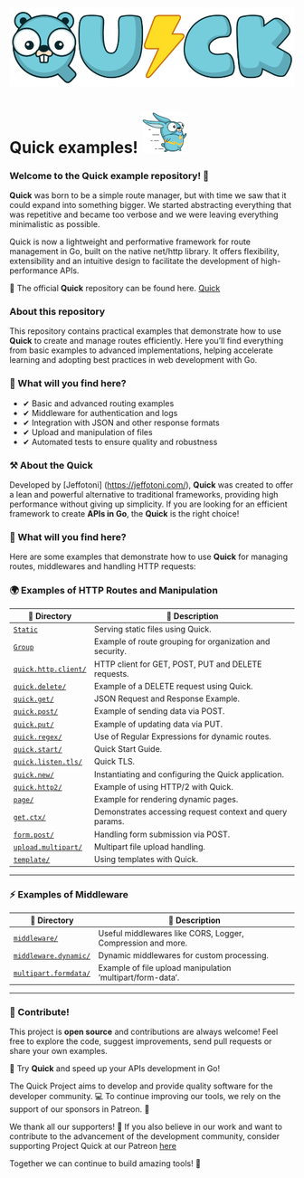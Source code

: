 # ![Logo do Quick](/quick_logo.png)

# Quick examples! ![Quick Logo](./quick.png)
  
### Welcome to the Quick example repository! 🚀

 **Quick** was born to be a simple route manager, but with time we saw that it could expand into something bigger.
We started abstracting everything that was repetitive and became too verbose and we were leaving everything minimalistic as possible.

Quick is now a lightweight and performative framework for route management in Go, built on the native net/http library. It offers flexibility, extensibility and an intuitive design to facilitate the development of high-performance APIs.

📌 The official **Quick** repository can be found here. [Quick](https://github.com/jeffotoni/quick)

### About this repository

This repository contains practical examples that demonstrate how to use **Quick** to create and manage routes efficiently. Here you’ll find everything from basic examples to advanced implementations, helping accelerate learning and adopting best practices in web development with Go.

### 📌 What will you find here?

- ✔ Basic and advanced routing examples
- ✔ Middleware for authentication and logs
- ✔ Integration with JSON and other response formats
- ✔ Upload and manipulation of files
- ✔ Automated tests to ensure quality and robustness

### ⚒️ About the Quick

Developed by [Jeffotoni] (https://jeffotoni.com/),  **Quick** was created to offer a lean and powerful alternative to traditional frameworks, providing high performance without giving up simplicity. If you are looking for an efficient framework to create **APIs in Go**, the **Quick** is the right choice!

### 📌 What will you find here?

Here are some examples that demonstrate how to use **Quick** for managing routes, middlewares and handling HTTP requests:

### 🌍 Examples of HTTP Routes and Manipulation

| 📂 Directory   | 📌 Description   |
|---------------------------|---------------------------------------------------------|
| [`Static`](static/) | Serving static files using Quick.   |
| [`Group`](group/) | Example of route grouping for organization and security. |
| [`quick.http.client/`](quick.http.client/) | HTTP client for GET, POST, PUT and DELETE requests. |
| [`quick.delete/`](quick.delete/) | Example of a DELETE request using Quick.   |
| [`quick.get/`](quick.get/) | JSON Request and Response Example.   |
| [`quick.post/`](quick.post/) | Example of sending data via POST.   |
| [`quick.put/`](quick.put/) | Example of updating data via PUT.   |
| [`quick.regex/`](quick.regex/) | Use of Regular Expressions for dynamic routes.   |
| [`quick.start/`](quick.start/) | Quick Start Guide.   |
| [`quick.listen.tls/`](quick.listen.tls/) | Quick TLS.   |
| [`quick.new/`](quick.new/)               | Instantiating and configuring the Quick application.        |
| [`quick.http2/`](quick.http2/)           | Example of using HTTP/2 with Quick.                         |
| [`page/`](page/)                         | Example for rendering dynamic pages.                        |
| [`get.ctx/`](get.ctx/)                   | Demonstrates accessing request context and query params.    |
| [`form.post/`](form.post/)               | Handling form submission via POST.                          |
| [`upload.multipart/`](upload.multipart/) | Multipart file upload handling.                             |
| [`template/`](template/)                 | Using templates with Quick.                                 |

---

### ⚡ Examples of Middleware

| 📂 Directory   | 📌 Description   |
|------------------------------|------------------------------------------------------------|
| [`middleware/`](middleware)  | Useful middlewares like CORS, Logger, Compression and more.   |
| [`middleware.dynamic/`](middleware.dynamic/) | Dynamic middlewares for custom processing. |
| [`multipart.formdata/`](multipart.formdata/) | Example of file upload manipulation ‘multipart/form-data‘. |

---
### 🤝 Contribute!

This project is **open source** and contributions are always welcome! Feel free to explore the code, suggest improvements, send pull requests or share your own examples.

🚀 Try **Quick** and speed up your APIs development in Go!

The Quick Project aims to develop and provide quality software for the developer community. 💻 To continue improving our tools, we rely on the support of our sponsors in Patreon. 🤝

We thank all our supporters! 🙌 If you also believe in our work and want to contribute to the advancement of the development community, consider supporting Project Quick at our Patreon [here](https://www.patreon.com/jeffotoni_quick)

Together we can continue to build amazing tools! 🚀